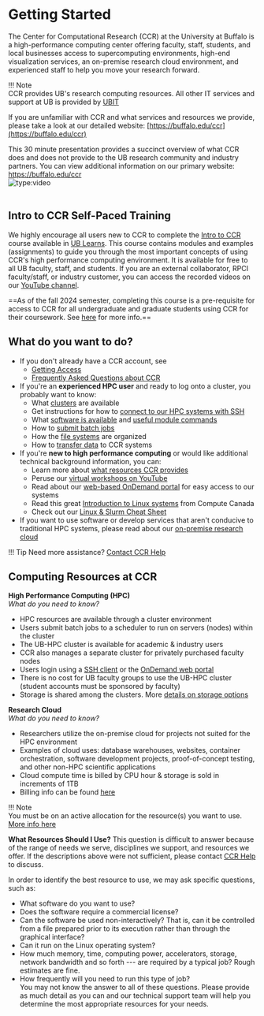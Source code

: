 # Getting Started

The Center for Computational Research (CCR) at the University at Buffalo is a high-performance computing center offering faculty, staff, students, and local businesses access to supercomputing environments, high-end visualization services, an on-premise research cloud environment, and experienced staff to help you move your research forward.

!!! Note  
    CCR provides UB's research computing resources.  All other IT services and support at UB is provided by [UBIT](https://buffalo.edu/ubit)  

If you are unfamiliar with CCR and what services and resources we provide, please take a look at our detailed website: [https://buffalo.edu/ccr](https://buffalo.edu/ccr)    

This 30 minute presentation provides a succinct overview of what CCR does and does not provide to the UB research community and industry partners.  You can view additional information on our primary website: https://buffalo.edu/ccr  
![type:video](https://www.youtube.com/embed/lTNXUDZh5T0)  
<br>

## Intro to CCR Self-Paced Training  

We highly encourage all users new to CCR to complete the [Intro to CCR](https://ublearns.buffalo.edu/d2l/le/discovery/view/course/209035) course available in [UB Learns](https://ublearns.buffalo.edu/).  This course contains modules and examples (assignments) to guide you through the most important concepts of using CCR's high performance computing environment.  It is available for free to all UB faculty, staff, and students.  If you are an external collaborator, RPCI faculty/staff, or industry customer, you can access the recorded videos on our [YouTube channel](https://youtube.com/playlist?list=PL4Z5ac7PLRb1Su9J9BXs_TUXNG_RxOcgM&si=LX-JXlv6ggnc7bL8).  

==As of the fall 2024 semester, completing this course is a pre-requisite for access to CCR for all undergraduate and graduate students using CCR for their coursework.  See [here](getting-access.md#intro-to-ccr-course-requirement) for more info.==  


## What do you want to do?  

- If you don't already have a CCR account, see  
     - [Getting Access](getting-access.md)  
     - [Frequently Asked Questions about CCR](faq.md)  
- If you're an **experienced HPC user** and ready to log onto a cluster, you probably want to know:
     - What [clusters](hpc/clusters.md) are available  
     - Get instructions for how to [connect to our HPC systems with SSH](hpc/login.md)
     - What [software is available](software/modules.md) and [useful module commands](software/module-commands.md)
     - How to [submit batch jobs](hpc/jobs.md)  
     - How the [file systems](hpc/storage.md) are organized  
     - How to [transfer data](hpc/data-transfer.md) to CCR systems
- If you're **new to high performance computing** or would like additional technical background information, you can:  
    - Learn more about [what resources CCR provides](#computing-resources-at-ccr)
    - Peruse our [virtual workshops on YouTube](https://www.youtube.com/playlist?list=PL4Z5ac7PLRb1Su9J9BXs_TUXNG_RxOcgM)  
    - Read about our [web-based OnDemand portal](portals/ood.md) for easy access to our systems
    - Read this great [Introduction to Linux systems](https://docs.alliancecan.ca/wiki/Linux_introduction) from Compute Canada  
    - Check out our [Linux & Slurm Cheat Sheet](https://buffalo.box.com/s/nqj3neyt2w1dtb3gix6zxqx5gcc9x30n)  
- If you want to use software or develop services that aren't conducive to traditional HPC systems, please read about our [on-premise research cloud](cloud/lake-effect.md)  

!!! Tip
    Need more assistance?  [Contact CCR Help](help.md)  

## Computing Resources at CCR

**High Performance Computing (HPC)**  
*What do you need to know?*  

- HPC resources are available through a cluster environment  
- Users submit batch jobs to a scheduler to run on servers (nodes) within the cluster  
- The UB-HPC cluster is available for academic & industry users    
- CCR also manages a separate cluster for privately purchased faculty nodes     
- Users login using a [SSH client](hpc/login.md) or the [OnDemand web portal](portals/ood.md)  
- There is no cost for UB faculty groups to use the UB-HPC cluster (student accounts must be sponsored by faculty)  
- Storage is shared among the clusters. More [details on storage options](hpc/storage.md)  


**Research Cloud**  
*What do you need to know?*  

- Researchers utilize the on-premise cloud for projects not suited for the HPC environment  
- Examples of cloud uses: database warehouses, websites, container orchestration, software development projects, proof-of-concept testing, and other non-HPC scientific applications  
- Cloud compute time is billed by CPU hour & storage is sold in increments of 1TB  
- Billing info can be found [here](cloud/lake-effect.md)  

!!! Note  
    You must be on an active allocation for the resource(s) you want to use.  [More info here](getting-access.md)  

**What Resources Should I Use?**
This question is difficult to answer because of the range of needs we serve, disciplines we support, and resources we offer.  If the descriptions above were not sufficient, please contact [CCR Help](https://ubccr.freshdesk.com) to discuss.  

In order to identify the best resource to use, we may ask specific questions, such as:

- What software do you want to use?
- Does the software require a commercial license?
- Can the software be used non-interactively? That is, can it be controlled from a file prepared prior to its execution rather than through the graphical interface?
- Can it run on the Linux operating system?
- How much memory, time, computing power, accelerators, storage, network bandwidth and so forth --- are required by a typical job? Rough estimates are fine.
- How frequently will you need to run this type of job?  
You may not know the answer to all of these questions. Please provide as much detail as you can and our technical support team will help you determine the most appropriate resources for your needs.
